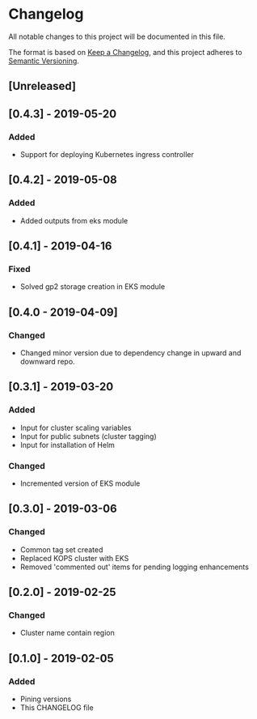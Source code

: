 # Changelog
All notable changes to this project will be documented in this file.

The format is based on [Keep a Changelog](https://keepachangelog.com/en/1.0.0/),
and this project adheres to [Semantic Versioning](https://semver.org/spec/v2.0.0.html).

## [Unreleased]

## [0.4.3] - 2019-05-20
### Added
- Support for deploying Kubernetes ingress controller

## [0.4.2] - 2019-05-08
### Added
- Added outputs from eks module

## [0.4.1] - 2019-04-16
### Fixed
- Solved gp2 storage creation in EKS module
  
## [0.4.0 - 2019-04-09]
### Changed
- Changed minor version due to dependency change in upward and downward repo.

## [0.3.1] - 2019-03-20
### Added
- Input for cluster scaling variables
- Input for public subnets (cluster tagging)
- Input for installation of Helm
### Changed
- Incremented version of EKS module

## [0.3.0] - 2019-03-06
### Changed
- Common tag set created
- Replaced KOPS cluster with EKS
- Removed 'commented out' items for pending logging enhancements

## [0.2.0] - 2019-02-25
### Changed
- Cluster name contain region

## [0.1.0] - 2019-02-05
### Added
- Pining versions
- This CHANGELOG file


